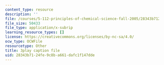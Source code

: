 ```yaml
---
content_type: resource
description: ''
file: /courses/5-112-principles-of-chemical-science-fall-2005/28343b7124fe9c8ba661dafc1f147dde_HT4sxODPR2Q.srt
file_size: 50433
file_type: application/x-subrip
learning_resource_types: []
license: https://creativecommons.org/licenses/by-nc-sa/4.0/
ocw_type: OCWFile
resourcetype: Other
title: 3play caption file
uid: 28343b71-24fe-9c8b-a661-dafc1f147dde
---
```

